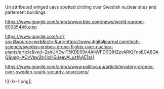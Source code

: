 Un attributed winged uavs spotted circling over Swedish nuclear sites and parlement buildings


https://www.google.com/amp/s/www.bbc.com/news/world-europe-60035446.amp

https://www.google.com/url?sa=t&source=web&rct=j&url=https://www.digitaljournal.com/tech-science/sweden-probes-drone-flights-over-nuclear-plants/article&ved=2ahUKEwiT5KDE09n4AhWFD0QIHZzvARIQFnoECA8QAQ&usg=AOvVaw2b4icHGJeevALusfAAE1aH

https://www.google.com/amp/s/www.politico.eu/article/mystery-drones-over-sweden-spark-security-scare/amp/

![[-1x-1.png]]


